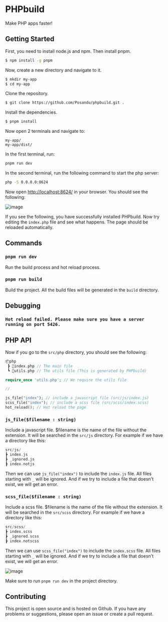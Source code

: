 # PHPbuild
Make PHP apps faster!

## Getting Started
First, you need to install node.js and npm. Then install pnpm.

```bash
$ npm install -g pnpm
```

Now, create a new directory and navigate to it.

```bash
$ mkdir my-app
$ cd my-app
```

Clone the repository.

```bash
$ git clone https://github.com/Posandu/phpbuild.git .
```

Install the dependencies.

```bash
$ pnpm install
```

Now open 2 terminals and navigate to:

```
my-app/
my-app/dist/
```

In the first terminal, run:

```bash
pnpm run dev
```

In the second terminal, run the following command to start the php server:

```bash
php -S 0.0.0.0:8624
```

Now open [http://localhost:8624/](http://localhost:8624/) in your browser. You should see the following:

![image](https://user-images.githubusercontent.com/76736580/165697265-62d10093-3f95-45d3-ba37-d0f154312399.png)

If you see the following, you have successfully installed PHPbuild. Now try editing the `index.php` file and see what happens. The page should be reloaded automatically.

## Commands
### `pnpm run dev`
Run the build process and hot reload process.

### `pnpm run build`
Build the project. All the build files will be generated in the `build` directory.

## Debugging
### `Hot reload failed. Please make sure you have a server running on port 5426.`

## PHP API
Now if you go to the `src/php` directory, you should see the following:

```php
📦php
 ┣ 📜index.php // The main file
 ┗ 📜utils.php // The utils file (This is generated by PHPbuild)
```

```php
require_once 'utils.php'; // We require the utils file

//

js_file("index"); // include a javascript file (src/js/index.js)
scss_file("index"); // include a scss file (src/scss/index.scss)
hot_reload(); // Hot reload the page
```

### `js_file($filename : string)`
Include a javascript file.
\$filename is the name of the file without the extension. It will be searched in the `src/js` directory. For example if we have a directory like this:

```php
src/js/
┣ index.js
┣ _ignored.js
┣ index.notjs
```

Then we can use `js_file("index")` to include the `index.js` file. All files starting with `_` will be ignored. And if we try to include a file that doesn't exist, we will get an error.

### `scss_file($filename : string)`
Include a scss file.
\$filename is the name of the file without the extension. It will be searched in the `src/scss` directory. For example if we have a directory like this:

```php
src/scss/
┣ index.scss
┣ _ignored.scss
┣ index.notscss
```

Then we can use `scss_file("index")` to include the `index.scss` file. All files starting with `_` will be ignored. And if we try to include a file that doesn't exist, we will get an error.

![image](https://user-images.githubusercontent.com/76736580/165697714-ca811172-67cd-4739-b246-3be21e739fc0.png)

Make sure to run `pnpm run dev` in the project directory.

## Contributing
This project is open source and is hosted on Github. If you have any problems or suggestions, please open an issue or create a pull request.